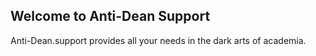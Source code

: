 ## Welcome to Anti-Dean Support

Anti-Dean.support provides all your needs in the dark arts of academia.


